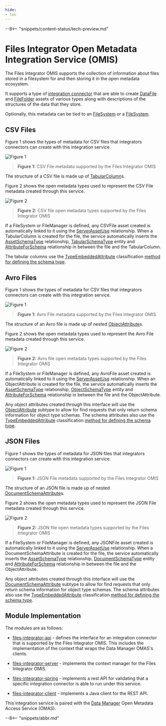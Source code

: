 ```yaml
---
hide:
- toc
---
```


<!-- SPDX-License-Identifier: CC-BY-4.0 -->
<!-- Copyright Contributors to the Egeria project. -->

--8<-- "snippets/content-status/tech-preview.md"

# Files Integrator Open Metadata Integration Service (OMIS)

The Files Integrator OMIS supports the collection of information about files
stored in a filesystem for and then storing it in the open metadata ecosystem.

It supports a type of [integration connector](/egeria-docs/concepts/integration-connector)
that are able to create [DataFile](/egeria-docs/types/2/0220-Files-and-Folders)
and [FileFolder](/egeria-docs/types/2/0220-Files-and-Folders) assets of various types
along with descriptions of the structures of the data that they store.

Optionally, this metadata can be tied to an [FileSystem](/egeria-docs/types/2/0220-Files-and-Folders)
or a [FileSystem](/egeria-docs/types/2/0220-Files-and-Folders).

## CSV Files

Figure 1 shows the types of metadata for CSV files that integrators connectors can create with this integration service.

![Figure 1](/egeria-docs/services/omas/data-manager/csv-file-model.svg)
> **Figure 1:** CSV File metadata supported by the Files Integrator OMIS 

The structure of a CSV file is made up of [TabularColumn](/egeria-docs/types/5/0530-Tabular-Schemas)s.

Figure 2 shows the open metadata types used to represent the CSV File metadata created through this service.

![Figure 2](/egeria-docs/services/omas/data-manager/csv-file-open-metadata-types.svg)
> **Figure 2:** CSV file open metadata types supported by the Files Integrator OMIS 

If a FileSystem or FileManager is defined, any CSVFile asset created is automatically linked to it using the
[ServerAssetUse](/egeria-docs/types/0/0045-Servers-and-Assets)
relationship.
When a TabularColumn is created for the file,
the service automatically inserts the
[AssetSchemaType](/egeria-docs/types/5/0503-Asset-Schema) relationship,
[TabularSchemaType](/egeria-docs/types/5/0530-Tabular-Schemas) entity and
[AttributeForSchema](/egeria-docs/types/5/0505-Schema-Attributes) relationship
in between the file and the TabularColumn.

The tabular columns use
the [TypeEmbeddedAttribute](/egeria-docs/types/5/0505-Schema-Attributes)
classification [method for defining the schema type](/egeria-docs/guides/developer/mapping-technology/modelling-schemas).


## Avro Files

Figure 1 shows the types of metadata for CSV files that integrators connectors can create with this integration service.

![Figure 1](/egeria-docs/services/omas/data-manager/avro-file-model.svg)
> **Figure 1:** Avro File metadata supported by the Files Integrator OMIS 

The structure of an Avro file is made up of nested [ObjectAttribute](/egeria-docs/types/5/0532-Object-Schemas)s.

Figure 2 shows the open metadata types used to represent the Avro File metadata created through this service.

![Figure 2](/egeria-docs/services/omas/data-manager/avro-file-open-metadata-types.svg)
> **Figure 2:** Avro file open metadata types supported by the Files Integrator OMIS 

If a FileSystem or FileManager is defined, any AvroFile asset created is automatically linked to it using the
[ServerAssetUse](/egeria-docs/types/0/0045-Servers-and-Assets)
relationship.
When an ObjectAttribute is created for the file,
the service automatically inserts the
[AssetSchemaType](/egeria-docs/types/5/0503-Asset-Schema) relationship,
[ObjectSchemaType](/egeria-docs/types/5/0532-Object-Schemas) entity and
[AttributeForSchema](/egeria-docs/types/5/0505-Schema-Attributes) relationship
in between the file and the ObjectAttribute.

Any object attributes created through this interface will use the
[ObjectAttribute](/egeria-docs/types/5/0532-Object-Schemas) subtype
to allow for find requests that only return schema information for object type schemas.  The schema attributes also use
the [TypeEmbeddedAttribute](/egeria-docs/types/5/0505-Schema-Attributes)
classification [method for defining the schema type](/egeria-docs/guides/developer/mapping-technology/modelling-schemas).

## JSON Files

Figure 1 shows the types of metadata for JSON files that integrators connectors can create with this integration service.

![Figure 1](/egeria-docs/services/omas/data-manager/json-file-model.svg)
> **Figure 1:** JSON File metadata supported by the Files Integrator OMIS 

The structure of an JSON file is made up of nested [DocumentSchemaAttribute](/egeria-docs/types/5/0531-Document-Schemas)s.

Figure 2 shows the open metadata types used to represent the JSON File metadata created through this service.

![Figure 2](/egeria-docs/services/omas/data-manager/json-file-open-metadata-types.svg)
> **Figure 2:** JSON file open metadata types supported by the Files Integrator OMIS 

If a FileSystem or FileManager is defined, any JSONFile asset created is automatically linked to it using the
[ServerAssetUse](/egeria-docs/types/0/0045-Servers-and-Assets)
relationship.
When a DocumentSchemaAttribute is created for the file,
the service automatically inserts the
[AssetSchemaType](/egeria-docs/types/5/0503-Asset-Schema) relationship,
[DocumentSchemaType](/egeria-docs/types/5/0531-Document-Schemas) entity and
[AttributeForSchema](/egeria-docs/types/5/0505-Schema-Attributes) relationship
in between the file and the ObjectAttribute.

Any object attributes created through this interface will use the
[DocumentSchemaAttribute](/egeria-docs/types/5/0532-Object-Schemas) subtype
to allow for find requests that only return schema information for object type schemas.  The schema attributes also use
the [TypeEmbeddedAttribute](/egeria-docs/types/5/0505-Schema-Attributes)
classification [method for defining the schema type](/egeria-docs/guides/developer/mapping-technology/modelling-schemas).


## Module Implementation

The modules are as follows:

* [files-integrator-api](files-integrator-api) - defines the interface for an integration
connector that is supported by the Files Integrator OMIS.  This includes the implementation
of the context that wraps the Data Manager OMAS's clients.

* [files-integrator-server](files-integrator-server) - implements the context manager for
the Files Integrator OMIS.

* [files-integrator-spring](files-integrator-spring) - implements a rest API for validating that a specific
integration connector is able to run under this service.

* [files-integrator-client](files-integrator-client) - implements a Java client for the REST API.



This integration service is paired with the [Data Manager](/egeria-docs/services/omas/data-manager/overview)
Open Metadata Access Service (OMAS).

--8<-- "snippets/abbr.md"